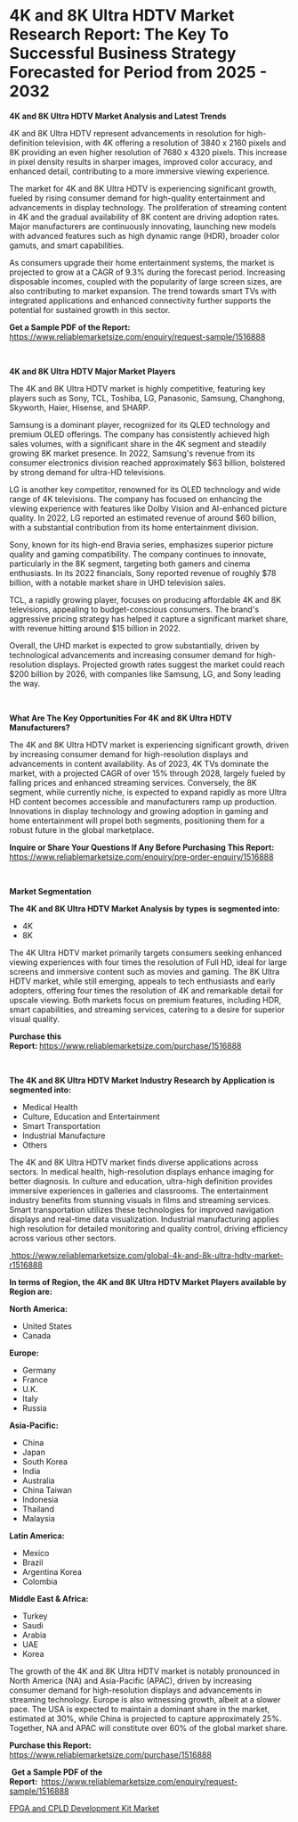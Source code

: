 <p><h1>4K and 8K Ultra HDTV Market Research Report: The Key To Successful Business Strategy Forecasted for Period from 2025 - 2032</h1></p><p><strong>4K and 8K Ultra HDTV Market Analysis and Latest Trends</strong></p>
<p><p>4K and 8K Ultra HDTV represent advancements in resolution for high-definition television, with 4K offering a resolution of 3840 x 2160 pixels and 8K providing an even higher resolution of 7680 x 4320 pixels. This increase in pixel density results in sharper images, improved color accuracy, and enhanced detail, contributing to a more immersive viewing experience.</p><p>The market for 4K and 8K Ultra HDTV is experiencing significant growth, fueled by rising consumer demand for high-quality entertainment and advancements in display technology. The proliferation of streaming content in 4K and the gradual availability of 8K content are driving adoption rates. Major manufacturers are continuously innovating, launching new models with advanced features such as high dynamic range (HDR), broader color gamuts, and smart capabilities.</p><p>As consumers upgrade their home entertainment systems, the market is projected to grow at a CAGR of 9.3% during the forecast period. Increasing disposable incomes, coupled with the popularity of large screen sizes, are also contributing to market expansion. The trend towards smart TVs with integrated applications and enhanced connectivity further supports the potential for sustained growth in this sector.</p></p>
<p><strong>Get a Sample PDF of the Report:&nbsp;</strong> <a href="https://www.reliablemarketsize.com/enquiry/request-sample/1516888?utm_campaign=3248&utm_medium=2&utm_source=Github&utm_content=ia&utm_term=30032025&utm_id=4k-and-8k-ultra-hdtv">https://www.reliablemarketsize.com/enquiry/request-sample/1516888</a></p>
<p>&nbsp;</p>
<p><strong>4K and 8K Ultra HDTV Major Market Players</strong></p>
<p><p>The 4K and 8K Ultra HDTV market is highly competitive, featuring key players such as Sony, TCL, Toshiba, LG, Panasonic, Samsung, Changhong, Skyworth, Haier, Hisense, and SHARP. </p><p>Samsung is a dominant player, recognized for its QLED technology and premium OLED offerings. The company has consistently achieved high sales volumes, with a significant share in the 4K segment and steadily growing 8K market presence. In 2022, Samsung's revenue from its consumer electronics division reached approximately $63 billion, bolstered by strong demand for ultra-HD televisions.</p><p>LG is another key competitor, renowned for its OLED technology and wide range of 4K televisions. The company has focused on enhancing the viewing experience with features like Dolby Vision and AI-enhanced picture quality. In 2022, LG reported an estimated revenue of around $60 billion, with a substantial contribution from its home entertainment division.</p><p>Sony, known for its high-end Bravia series, emphasizes superior picture quality and gaming compatibility. The company continues to innovate, particularly in the 8K segment, targeting both gamers and cinema enthusiasts. In its 2022 financials, Sony reported revenue of roughly $78 billion, with a notable market share in UHD television sales.</p><p>TCL, a rapidly growing player, focuses on producing affordable 4K and 8K televisions, appealing to budget-conscious consumers. The brand's aggressive pricing strategy has helped it capture a significant market share, with revenue hitting around $15 billion in 2022.</p><p>Overall, the UHD market is expected to grow substantially, driven by technological advancements and increasing consumer demand for high-resolution displays. Projected growth rates suggest the market could reach $200 billion by 2026, with companies like Samsung, LG, and Sony leading the way.</p></p>
<p>&nbsp;</p>
<p><strong>What Are The Key Opportunities For 4K and 8K Ultra HDTV Manufacturers?</strong></p>
<p><p>The 4K and 8K Ultra HDTV market is experiencing significant growth, driven by increasing consumer demand for high-resolution displays and advancements in content availability. As of 2023, 4K TVs dominate the market, with a projected CAGR of over 15% through 2028, largely fueled by falling prices and enhanced streaming services. Conversely, the 8K segment, while currently niche, is expected to expand rapidly as more Ultra HD content becomes accessible and manufacturers ramp up production. Innovations in display technology and growing adoption in gaming and home entertainment will propel both segments, positioning them for a robust future in the global marketplace.</p></p>
<p><strong>Inquire or Share Your Questions If Any Before Purchasing This Report:</strong> <a href="https://www.reliablemarketsize.com/enquiry/pre-order-enquiry/1516888?utm_campaign=3248&utm_medium=2&utm_source=Github&utm_content=ia&utm_term=30032025&utm_id=4k-and-8k-ultra-hdtv">https://www.reliablemarketsize.com/enquiry/pre-order-enquiry/1516888</a></p>
<p>&nbsp;</p>
<p><strong>Market Segmentation</strong></p>
<p><strong>The 4K and 8K Ultra HDTV Market Analysis by types is segmented into:</strong></p>
<p><ul><li>4K</li><li>8K</li></ul></p>
<p><p>The 4K Ultra HDTV market primarily targets consumers seeking enhanced viewing experiences with four times the resolution of Full HD, ideal for large screens and immersive content such as movies and gaming. The 8K Ultra HDTV market, while still emerging, appeals to tech enthusiasts and early adopters, offering four times the resolution of 4K and remarkable detail for upscale viewing. Both markets focus on premium features, including HDR, smart capabilities, and streaming services, catering to a desire for superior visual quality.</p></p>
<p><strong>Purchase this Report:&nbsp;</strong><a href="https://www.reliablemarketsize.com/purchase/1516888?utm_campaign=3248&utm_medium=2&utm_source=Github&utm_content=ia&utm_term=30032025&utm_id=4k-and-8k-ultra-hdtv">https://www.reliablemarketsize.com/purchase/1516888</a></p>
<p>&nbsp;</p>
<p><strong>The 4K and 8K Ultra HDTV Market Industry Research by Application is segmented into:</strong></p>
<p><ul><li>Medical Health</li><li>Culture, Education and Entertainment</li><li>Smart Transportation</li><li>Industrial Manufacture</li><li>Others</li></ul></p>
<p><p>The 4K and 8K Ultra HDTV market finds diverse applications across sectors. In medical health, high-resolution displays enhance imaging for better diagnosis. In culture and education, ultra-high definition provides immersive experiences in galleries and classrooms. The entertainment industry benefits from stunning visuals in films and streaming services. Smart transportation utilizes these technologies for improved navigation displays and real-time data visualization. Industrial manufacturing applies high resolution for detailed monitoring and quality control, driving efficiency across various other sectors.</p></p>
<p><a href="https://www.reliablemarketsize.com/global-4k-and-8k-ultra-hdtv-market-r1516888?utm_campaign=3248&utm_medium=2&utm_source=Github&utm_content=ia&utm_term=30032025&utm_id=4k-and-8k-ultra-hdtv">&nbsp;https://www.reliablemarketsize.com/global-4k-and-8k-ultra-hdtv-market-r1516888</a></p>
<p><strong>In terms of Region, the 4K and 8K Ultra HDTV Market Players available by Region are:</strong></p>
<p>
    <p> <strong> North America: </strong>
        <ul>
            <li>United States</li>
            <li>Canada</li>
        </ul>
        </p> 
    <p> <strong> Europe: </strong>
        <ul>
            <li>Germany</li>
            <li>France</li>
            <li>U.K.</li>
            <li>Italy</li>
            <li>Russia</li>
        </ul>
        </p> 
    <p> <strong> Asia-Pacific: </strong>
        <ul>
            <li>China</li>
            <li>Japan</li>
            <li>South Korea</li>
            <li>India</li>
            <li>Australia</li>
            <li>China Taiwan</li>
            <li>Indonesia</li>
            <li>Thailand</li>
            <li>Malaysia</li>
        </ul>
        </p> 
    <p> <strong> Latin America: </strong>
        <ul>
            <li>Mexico</li>
            <li>Brazil</li>
            <li>Argentina Korea</li>
            <li>Colombia</li>
        </ul>
        </p> 
    <p> <strong> Middle East & Africa: </strong>
        <ul>
            <li>Turkey</li>
            <li>Saudi</li>
            <li>Arabia</li>
            <li>UAE</li>
            <li>Korea</li>
        </ul>
    </p>
    </p>
<p><p>The growth of the 4K and 8K Ultra HDTV market is notably pronounced in North America (NA) and Asia-Pacific (APAC), driven by increasing consumer demand for high-resolution displays and advancements in streaming technology. Europe is also witnessing growth, albeit at a slower pace. The USA is expected to maintain a dominant share in the market, estimated at 30%, while China is projected to capture approximately 25%. Together, NA and APAC will constitute over 60% of the global market share.</p></p>
<p><strong>Purchase this Report: </strong><a href="https://www.reliablemarketsize.com/purchase/1516888?utm_campaign=3248&utm_medium=2&utm_source=Github&utm_content=ia&utm_term=30032025&utm_id=4k-and-8k-ultra-hdtv">https://www.reliablemarketsize.com/purchase/1516888</a></p>
<p>&nbsp;<strong>Get a Sample PDF of the Report:&nbsp;&nbsp;</strong><a href="https://www.reliablemarketsize.com/enquiry/request-sample/1516888?utm_campaign=3248&utm_medium=2&utm_source=Github&utm_content=ia&utm_term=30032025&utm_id=4k-and-8k-ultra-hdtv">https://www.reliablemarketsize.com/enquiry/request-sample/1516888</a></p>
<p><strong></strong></p>
<p><p><a href="https://github.com/usraceby/Market-Research-Report-List-1/blob/main/fpga-and-cpld-development-kit-market.md?utm_campaign=3248&utm_medium=2&utm_source=Github&utm_content=ia&utm_term=30032025&utm_id=4k-and-8k-ultra-hdtv">FPGA and CPLD Development Kit Market</a></p></p>